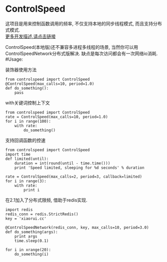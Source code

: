 # ControlSpeed  
这项目是用来控制函数调用的频率, 不仅支持本地的同步线程模式, 而且支持分布式模式.   
[更多开发描述,请点击链接](http://xiaorui.cc)

ControlSpeed(本地版)还不兼容多进程多线程的场景, 当然你可以用ControlSpeedNetwork分布式版解决. 缺点是每次访问都会有一次网络io消耗.
#Usage:

装饰器使用方法
```
from controlspeed import ControlSpeed
@ControlSpeed(max_calls=10, period=1.0)
def do_something():
    pass
```

with关键词控制上下文
```
from controlspeed import ControlSpeed
rate = ControlSpeed(max_calls=10, period=1.0)
for i in range(100):
    with rate:
        do_something()
```

支持回调函数的控速
```
from controlspeed import ControlSpeed
import time
def limited(until):
    duration = int(round(until - time.time()))
    print 'Speed limited, sleeping for %d seconds' % duration

rate = ControlSpeed(max_calls=2, period=3, callback=limited)
for i in range(3):
    with rate:
        print i
```

在2.1加入了分布式限频, 借助于redis实现.
```
import redis
redis_conn = redis.StrictRedis()
key = 'xiaorui.cc'

@ControlSpeedNetwork(redis_conn, key, max_calls=10, period=3.0)
def do_something(args):
    print args
    time.sleep(0.1)

for i in xrange(20):
    do_something(i)
```
